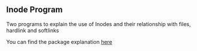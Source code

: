 ## Inode Program

Two programs to explain the use of Inodes and their relationship with files, hardlink and softlinks

You can find the package explanation <a href="https://drive.google.com/drive/folders/1KN_AS77byfgWvhN1AsAcyaBogtKEY7Bt?usp=sharing"> here </a>
